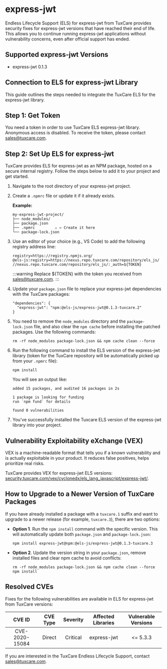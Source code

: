# express-jwt

Endless Lifecycle Support (ELS) for express-jwt from TuxCare provides security fixes for express-jwt versions that have reached their end of life. This allows you to continue running express-jwt applications without vulnerability concerns, even after official support has ended.

## Supported express-jwt Versions

* express-jwt 0.1.3

## Connection to ELS for express-jwt Library

This guide outlines the steps needed to integrate the TuxCare ELS for the express-jwt library.

## Step 1: Get Token

You need a token in order to use TuxCare ELS express-jwt library. Anonymous access is disabled. To receive the token, please contact [sales@tuxcare.com](mailto:sales@tuxcare.com).

## Step 2: Set Up ELS for express-jwt

TuxCare provides ELS for express-jwt as an NPM package, hosted on a secure internal registry. Follow the steps below to add it to your project and get started.

1. Navigate to the root directory of your express-jwt project.
2. Create a `.npmrc` file or update it if it already exists.

   **Example:**

   ```text
   my-express-jwt-project/
   ├── node_modules/
   ├── package.json
   ├── .npmrc         ⚠️ ← Create it here
   └── package-lock.json
   ```

3. Use an editor of your choice (e.g., VS Code) to add the following registry address line:

   <CodeWithCopy>

   ```text
   registry=https://registry.npmjs.org/
   @els-js:registry=https://nexus.repo.tuxcare.com/repository/els_js/
   //nexus.repo.tuxcare.com/repository/els_js/:_auth=${TOKEN}
   ```

   </CodeWithCopy>

   :::warning
   Replace ${TOKEN} with the token you received from [sales@tuxcare.com](mailto:sales@tuxcare.com).
   :::

4. Update your `package.json` file to replace your express-jwt dependencies with the TuxCare packages:

   <CodeWithCopy>

   ```text
   "dependencies": {
     "express-jwt": "npm:@els-js/express-jwt@0.1.3-tuxcare.2"
   }
   ```

   </CodeWithCopy>

5. You need to remove the `node_modules` directory and the `package-lock.json` file, and also clear the `npm cache` before installing the patched packages. Use the following commands:
   
   <CodeWithCopy>

   ```text
   rm -rf node_modules package-lock.json && npm cache clean --force
   ```

   </CodeWithCopy>

6. Run the following command to install the ELS version of the express-jwt library (token for the TuxCare repository will be automatically picked up from your `.npmrc` file):

   <CodeWithCopy>

   ```text
   npm install
   ```

   </CodeWithCopy>

   You will see an output like:

   ```text
   added 15 packages, and audited 16 packages in 2s

   1 package is looking for funding
   run `npm fund` for details

   found 0 vulnerabilities
   ```

7. You've successfully installed the Tuxcare ELS version of the express-jwt library into your project.

## Vulnerability Exploitability eXchange (VEX) 

VEX is a machine-readable format that tells you if a known vulnerability and is actually exploitable in your product. It reduces false positives, helps prioritize real risks.

TuxCare provides VEX for express-jwt ELS versions: [security.tuxcare.com/vex/cyclonedx/els_lang_javascript/express-jwt/](https://security.tuxcare.com/vex/cyclonedx/els_lang_javascript/express-jwt/).

## How to Upgrade to a Newer Version of TuxCare Packages

If you have already installed a package with a `tuxcare.1` suffix and want to upgrade to a newer release (for example, `tuxcare.3`), there are two options:

* **Option 1**. Run the `npm install` command with the specific version. This will automatically update both `package.json` and `package-lock.json`:

  <CodeWithCopy>

  ```text
  npm install express-jwt@npm:@els-js/express-jwt@0.1.3-tuxcare.3
  ```

  </CodeWithCopy>

* **Option 2**. Update the version string in your `package.json`, remove installed files and clear npm cache to avoid conflicts:

  <CodeWithCopy>

  ```text
  rm -rf node_modules package-lock.json && npm cache clean --force
  npm install
  ```

  </CodeWithCopy>

## Resolved CVEs

Fixes for the following vulnerabilities are available in ELS for express-jwt from TuxCare versions:

| CVE ID         | CVE Type | Severity | Affected Libraries | Vulnerable Versions |
| :------------: | :------: |:--------:|:------------------:| :----------------: |
| CVE-2020-15084 | Direct   | Critical | express-jwt       | <= 5.3.3          |

If you are interested in the TuxCare Endless Lifecycle Support, contact [sales@tuxcare.com](mailto:sales@tuxcare.com).
